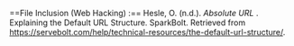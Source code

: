 ==File Inclusion (Web Hacking) :==
Hesle, O. (n.d.). _Absolute URL_ . Explaining the Default URL Structure. SparkBolt. Retrieved from https://servebolt.com/help/technical-resources/the-default-url-structure/.
